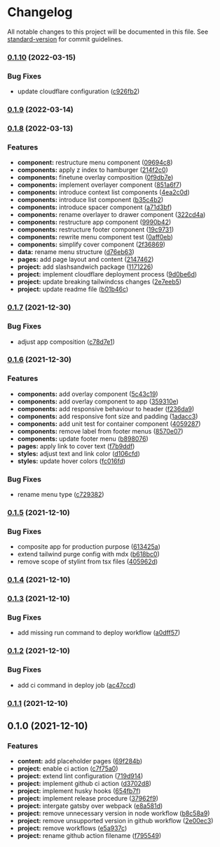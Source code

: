 # Changelog

All notable changes to this project will be documented in this file. See [standard-version](https://github.com/conventional-changelog/standard-version) for commit guidelines.

### [0.1.10](https://github.com/koendirkvanesterik/site/compare/v0.1.9...v0.1.10) (2022-03-15)

### Bug Fixes

- update cloudflare configuration ([c926fb2](https://github.com/koendirkvanesterik/site/commit/c926fb2f3187bb2b5912a4dcf6205cfa9ad8e4a1))

### [0.1.9](https://github.com/koendirkvanesterik/site/compare/v0.1.8...v0.1.9) (2022-03-14)

### [0.1.8](https://github.com/koendirkvanesterik/site/compare/v0.1.7...v0.1.8) (2022-03-13)

### Features

- **component:** restructure menu component ([09694c8](https://github.com/koendirkvanesterik/site/commit/09694c828d1a2735de3b7b066f28333ba28623b0))
- **components:** apply z index to hamburger ([214f2c0](https://github.com/koendirkvanesterik/site/commit/214f2c05c94ec6eb951c1e8e0dc52095e8abf235))
- **components:** finetune overlay composition ([0f9db7e](https://github.com/koendirkvanesterik/site/commit/0f9db7ecc6c0ce55d28a2732b9cb1b3d26c1b108))
- **components:** implement overlayer component ([851a6f7](https://github.com/koendirkvanesterik/site/commit/851a6f7c50440caa02af885956de735559c4e43c))
- **components:** introduce context list components ([4ea2c0d](https://github.com/koendirkvanesterik/site/commit/4ea2c0d8794ff0a43de62dcafc7055fe339008a8))
- **components:** introduce list component ([b35c4b2](https://github.com/koendirkvanesterik/site/commit/b35c4b2efac8a3d1c7d184cae191aa1ab0a584d9))
- **components:** introduce spacer component ([a71d3bf](https://github.com/koendirkvanesterik/site/commit/a71d3bfd08345b5e34884e5c01fd3a80d6974614))
- **components:** rename overlayer to drawer component ([322cd4a](https://github.com/koendirkvanesterik/site/commit/322cd4ad7c057df635366eaaf02ac2e0347de422))
- **components:** restructure app component ([9990b42](https://github.com/koendirkvanesterik/site/commit/9990b42179d79c0942f0ea5d9442e6109db45a1f))
- **components:** restructure footer component ([19c9731](https://github.com/koendirkvanesterik/site/commit/19c9731b4f1cea3fe096514964da18ff8bf4c73f))
- **components:** rewrite menu component test ([0aff0eb](https://github.com/koendirkvanesterik/site/commit/0aff0eb30fa27aba3674be026f28740b2e6015dc))
- **components:** simplify cover component ([2f36869](https://github.com/koendirkvanesterik/site/commit/2f368691f9a1022dcc61ce1d339f852b44b05749))
- **data:** rename menu structure ([d76eb63](https://github.com/koendirkvanesterik/site/commit/d76eb63ed97aee632845cefaf5c7733295c8e4a0))
- **pages:** add page layout and content ([2147462](https://github.com/koendirkvanesterik/site/commit/214746248d15988cb71bd5c2b6323f86b3b62816))
- **project:** add slashsandwich package ([1171226](https://github.com/koendirkvanesterik/site/commit/1171226c108b300d587f7ceb7970d0a720be2561))
- **project:** implement cloudflare deployment process ([9d0be6d](https://github.com/koendirkvanesterik/site/commit/9d0be6dc0e1f1207055f4b81f81ea8414779cd97))
- **project:** update breaking tailwindcss changes ([2e7eeb5](https://github.com/koendirkvanesterik/site/commit/2e7eeb59bd73a26e0f013fdde65d035e38cb5349))
- **project:** update readme file ([b01b46c](https://github.com/koendirkvanesterik/site/commit/b01b46c23a31d55aabb9bac6c89eb3203bc383a3))

### [0.1.7](https://github.com/koendirkvanesterik/site/compare/v0.1.6...v0.1.7) (2021-12-30)

### Bug Fixes

- adjust app composition ([c78d7e1](https://github.com/koendirkvanesterik/site/commit/c78d7e1603b59dc7c02b64dfb5cb2f07707daf35))

### [0.1.6](https://github.com/koendirkvanesterik/site/compare/v0.1.5...v0.1.6) (2021-12-30)

### Features

- **components:** add overlay component ([5c43c19](https://github.com/koendirkvanesterik/site/commit/5c43c1994fd39238aee5d9426478b920f76a17f4))
- **components:** add overlay component to app ([359310e](https://github.com/koendirkvanesterik/site/commit/359310e2085d33c2a407265388e6c7843e7e37a5))
- **components:** add responsive behaviour to header ([f236da9](https://github.com/koendirkvanesterik/site/commit/f236da91865fef9e47bccbb10bb0d42bfc10cd27))
- **components:** add responsive font size and padding ([1adacc3](https://github.com/koendirkvanesterik/site/commit/1adacc3773a893a6808aa9406608d694908cdbd5))
- **components:** add unit test for container component ([4059287](https://github.com/koendirkvanesterik/site/commit/40592878f15f71485fecbd071dd5026ef1f8c20e))
- **components:** remove label from footer menus ([8570e07](https://github.com/koendirkvanesterik/site/commit/8570e071c156ddefc746590a8ba713c959a273b3))
- **components:** update footer menu ([b898076](https://github.com/koendirkvanesterik/site/commit/b8980760c3167ff952efe9caa9552a8353c23849))
- **pages:** apply link to cover text ([f7b9ddf](https://github.com/koendirkvanesterik/site/commit/f7b9ddf28aaec944b2d110aa4da2297898acd1a6))
- **styles:** adjust text and link color ([d106cfd](https://github.com/koendirkvanesterik/site/commit/d106cfde901b42e366ecfd9bb66e3c59626ea67c))
- **styles:** update hover colors ([fc016fd](https://github.com/koendirkvanesterik/site/commit/fc016fdfb7bbb1238a59371e84657475fb2517ad))

### Bug Fixes

- rename menu type ([c729382](https://github.com/koendirkvanesterik/site/commit/c729382f120d27c9bc245bc48645626e606a2de7))

### [0.1.5](https://github.com/koendirkvanesterik/site/compare/v0.1.4...v0.1.5) (2021-12-10)

### Bug Fixes

- composite app for production purpose ([613425a](https://github.com/koendirkvanesterik/site/commit/613425a24804ac2e27ebddc8023f880512223065))
- extend tailwind purge config with mdx ([b618bc0](https://github.com/koendirkvanesterik/site/commit/b618bc096571f7eb3a2e176bd8a4c2e2249cc8e5))
- remove scope of stylint from tsx files ([405962d](https://github.com/koendirkvanesterik/site/commit/405962d0d8d52e6a3145c28fe117491d906356ea))

### [0.1.4](https://github.com/koendirkvanesterik/site/compare/v0.1.3...v0.1.4) (2021-12-10)

### [0.1.3](https://github.com/koendirkvanesterik/site/compare/v0.1.2...v0.1.3) (2021-12-10)

### Bug Fixes

- add missing run command to deploy workflow ([a0dff57](https://github.com/koendirkvanesterik/site/commit/a0dff5710c4ef548338c6baa501eb49b80d20676))

### [0.1.2](https://github.com/koendirkvanesterik/site/compare/v0.1.1...v0.1.2) (2021-12-10)

### Bug Fixes

- add ci command in deploy job ([ac47ccd](https://github.com/koendirkvanesterik/site/commit/ac47ccd2ef91e4794bf472565d22f633f5efdf1c))

### [0.1.1](https://github.com/koendirkvanesterik/site/compare/v0.1.0...v0.1.1) (2021-12-10)

## 0.1.0 (2021-12-10)

### Features

- **content:** add placeholder pages ([69f284b](https://github.com/koendirkvanesterik/site/commit/69f284bd8d48cd03c1bcc61da90fdc27b7e1b7bd))
- **project:** enable ci action ([c7f75a0](https://github.com/koendirkvanesterik/site/commit/c7f75a0f5d70a077c786e5ef86b5b9aa738d6091))
- **project:** extend lint configuration ([719d914](https://github.com/koendirkvanesterik/site/commit/719d914a5909074ac39d0b7653e9a97808768034))
- **project:** implement github ci action ([d3702d8](https://github.com/koendirkvanesterik/site/commit/d3702d8592b526c4e46dadcae338c0db50db9a92))
- **project:** implement husky hooks ([654fb7f](https://github.com/koendirkvanesterik/site/commit/654fb7f850c38e2ccc19728f7deb622bbca86398))
- **project:** implement release procedure ([37962f9](https://github.com/koendirkvanesterik/site/commit/37962f9f6d93481a7ce0d004247cbc96141ae0cb))
- **project:** intergate gatsby over webpack ([e8a581d](https://github.com/koendirkvanesterik/site/commit/e8a581d6b44a4413dc863d9430882e7a3a40a860))
- **project:** remove unnecessary version in node workflow ([b8c58a9](https://github.com/koendirkvanesterik/site/commit/b8c58a9ffc96bee7f3879e3730b5dd7bb9d1511e))
- **project:** remove unsupported version in github workflow ([2e00ec3](https://github.com/koendirkvanesterik/site/commit/2e00ec353a5035ca9fa09b5276799f893b36fe2c))
- **project:** remove workflows ([e5a937c](https://github.com/koendirkvanesterik/site/commit/e5a937c4bcb27329a94bd1488c6cfec34b4e3f36))
- **project:** rename github action filename ([f795549](https://github.com/koendirkvanesterik/site/commit/f7955499d263a464088f7097db5295f7c8332645))
